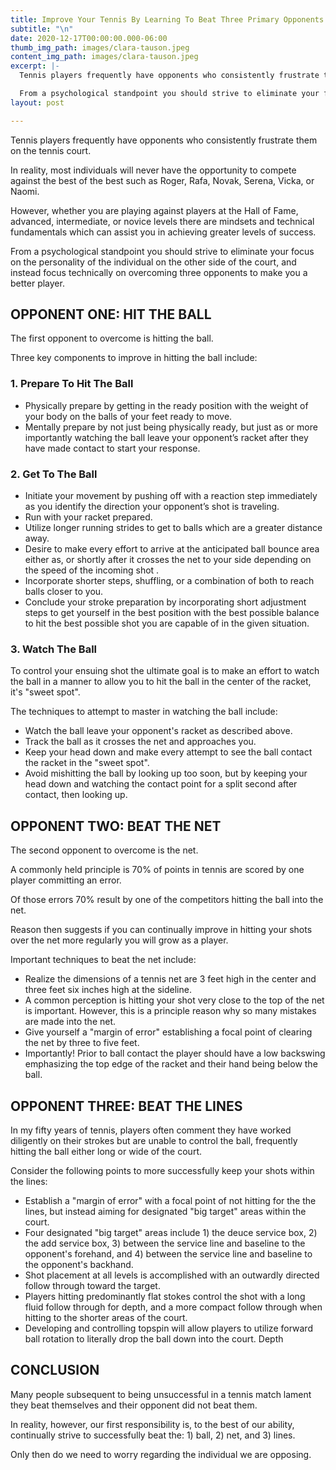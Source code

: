 ```yaml
---
title: Improve Your Tennis By Learning To Beat Three Primary Opponents
subtitle: "\n"
date: 2020-12-17T00:00:00.000-06:00
thumb_img_path: images/clara-tauson.jpeg
content_img_path: images/clara-tauson.jpeg
excerpt: |-
  Tennis players frequently have opponents who consistently frustrate them on the tennis court.

  From a psychological standpoint you should strive to eliminate your focus on the personality of the individual on the other side of the court, and instead focus technically on overcoming three opponents to make you a better player.
layout: post

---
```

Tennis players frequently have opponents who consistently frustrate them on the tennis court.

In reality, most individuals will never have the opportunity to compete against the best of the best such as Roger, Rafa, Novak, Serena, Vicka, or Naomi.

However, whether you are playing against players at the Hall of Fame, advanced, intermediate, or novice levels there are mindsets and technical fundamentals which can assist you in achieving greater levels of success.

From a psychological standpoint you should strive to eliminate your focus on the personality of the individual on the other side of the court, and instead focus technically on overcoming three opponents to make you a better player.

## OPPONENT ONE: HIT THE BALL

The first opponent to overcome is hitting the ball.

Three key components to improve in hitting the ball include:

### 1. Prepare To Hit The Ball

* Physically prepare by getting in the ready position with the weight of your body on the balls of your feet ready to move.
* Mentally prepare by not just being physically ready, but just as or more importantly watching the ball leave your opponent’s racket after they have made contact to start your response.

### 2. Get To The Ball

* Initiate your movement by pushing off with a reaction step immediately as you identify the direction your opponent’s shot is traveling.
* Run with your racket prepared.
* Utilize longer running strides to get to balls which are a greater distance away.
* Desire to make every effort to arrive at the anticipated ball bounce area either as, or shortly after it crosses the net to your side depending on the speed of the incoming shot .
* Incorporate shorter steps, shuffling, or a combination of both to reach balls closer to you.
* Conclude your stroke preparation by incorporating short adjustment steps to get yourself in the best position with the best possible balance to hit the best possible shot you are capable of in the given situation.

### 3. Watch The Ball

To control your ensuing shot the ultimate goal is to make an effort to watch the ball in a manner to allow you to hit the ball in the center of the racket, it's "sweet spot".

The techniques to attempt to master in watching the ball include:

* Watch the ball leave your opponent's racket as described above.
* Track the ball as it crosses the net and approaches you.
* Keep your head down and make every attempt to see the ball contact the racket in the "sweet spot".
* Avoid mishitting the ball by looking up too soon, but by keeping your head down and watching the contact point for a split second after contact, then looking up.

## OPPONENT TWO: BEAT THE NET

The second opponent to overcome is the net.

A commonly held principle is 70% of points in tennis are scored by one player committing an error.

Of those errors 70% result by one of the competitors hitting the ball into the net.

Reason then suggests if you can continually improve in hitting your shots over the net more regularly you will grow as a player.

Important techniques to beat the net include:

* Realize the dimensions of a tennis net are 3 feet high in the center and three feet six inches high at the sideline.
* A common perception is hitting your shot very close to the top of the net is important. However, this is a principle reason why so many mistakes are made into the net.
* Give yourself a "margin of error" establishing a focal point of clearing the net by three to five feet.
* Importantly! Prior to ball contact the player should have a low backswing emphasizing the top edge of the racket and their hand being below the ball.

## OPPONENT THREE: BEAT THE LINES

In my fifty years of tennis, players often comment they have worked diligently on their strokes but are unable to control the ball, frequently hitting the ball either long or wide of the court.

Consider the following points to more successfully keep your shots within the lines:

* Establish a "margin of error" with a focal point of not hitting for the the lines, but instead aiming for designated "big target" areas within the court.
* Four designated "big target" areas include 1) the deuce service box, 2) the add service box, 3) between the service line and baseline to the opponent's forehand, and 4) between the service line and baseline to the opponent's backhand.
* Shot placement at all levels is accomplished with an outwardly directed follow through toward the target.
* Players hitting predominantly flat stokes control the shot with a long fluid follow through for depth, and a more compact follow through when hitting to the shorter areas of the court.
* Developing and controlling topspin will allow players to utilize forward ball rotation to literally drop the ball down into the court. Depth 

## CONCLUSION

Many people subsequent to being unsuccessful in a tennis match lament they beat themselves and their opponent did not beat them.

In reality, however, our first responsibility is, to the best of our ability, continually strive to successfully beat the: 1) ball, 2) net, and 3) lines.

Only then do we need to worry regarding the individual we are opposing.